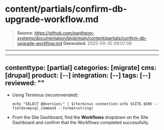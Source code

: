 # content/partials/confirm-db-upgrade-workflow.md

> **Source**: https://github.com/pantheon-systems/documentation/blob/main/content/partials/confirm-db-upgrade-workflow.md
> **Generated**: 2025-09-30 09:07:08

---

---
contenttype: [partial]
categories: [migrate]
cms: [drupal]
product: [--]
integration: [--]
tags: [--]
reviewed: ""
---

- Using Terminus (recommended):

  ```shell{promptUser:user}
  echo "SELECT @@version;" | $(terminus connection:info $SITE.$ENV --fields=mysql_command --format=string)
  ```

- From the Site Dashboard, find the **Workflows** <Icon icon="angleDown" /> dropdown on the Site Dashboard and confirm that the Workflows completed successfully.
